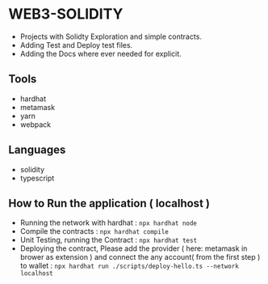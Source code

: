 # WEB3-SOLIDITY

- Projects with Solidty Exploration and simple contracts.
- Adding Test and Deploy test files.
- Adding the Docs where ever needed for explicit.



## Tools

- hardhat
- metamask
- yarn
- webpack

## Languages

- solidity
- typescript


## How to Run the application ( localhost )

- Running the network with hardhat : `npx hardhat node`
- Compile the contracts : `npx hardhat compile`
- Unit Testing, running the Contract : `npx hardhat test`
- Deploying the contract, Please add the provider ( here: metamask in brower as extension ) and connect the any account( from the first step ) to wallet : `npx hardhat run ./scripts/deploy-hello.ts --network localhost`
